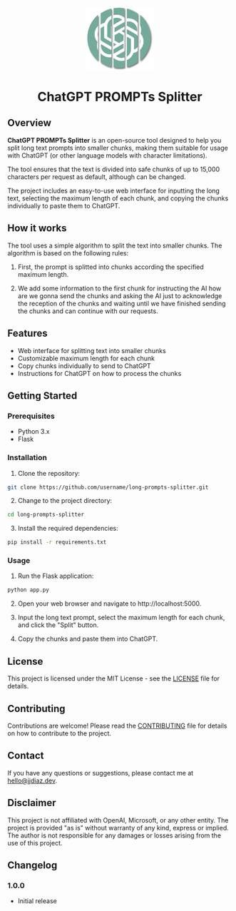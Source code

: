 <p align="center">
  <img src="static/chatgpt_prompt_splitter.png" width="150" alt="Long PROMPTs Splitter for ChatGPT" />
  <h1 align="center">ChatGPT PROMPTs Splitter</h1>
</p>

## Overview

**ChatGPT PROMPTs Splitter** is an open-source tool designed to help you split long text prompts into smaller chunks, making them suitable for usage with ChatGPT (or other language models with character limitations).

The tool ensures that the text is divided into safe chunks of up to 15,000 characters per request as default, although can be changed.

The project includes an easy-to-use web interface for inputting the long text, selecting the maximum length of each chunk, and copying the chunks individually to paste them to ChatGPT.

## How it works

The tool uses a simple algorithm to split the text into smaller chunks. The algorithm is based on the following rules:

1. First, the prompt is splitted into chunks according the specified maximum length.

2. We add some information to the first chunk for instructing the AI how are we gonna send the chunks and asking the AI just to acknowledge the reception of the chunks and waiting until we have finished sending the chunks and can continue with our requests.



## Features

- Web interface for splitting text into smaller chunks
- Customizable maximum length for each chunk
- Copy chunks individually to send to ChatGPT
- Instructions for ChatGPT on how to process the chunks

## Getting Started

### Prerequisites

- Python 3.x
- Flask

### Installation

1. Clone the repository:

```bash
git clone https://github.com/username/long-prompts-splitter.git
```
2. Change to the project directory:

```bash
cd long-prompts-splitter
```
3. Install the required dependencies:

```bash
pip install -r requirements.txt
```
### Usage

1. Run the Flask application:

```bash
python app.py
```

2. Open your web browser and navigate to http://localhost:5000.

3. Input the long text prompt, select the maximum length for each chunk, and click the "Split" button.

4. Copy the chunks and paste them into ChatGPT.

## License

This project is licensed under the MIT License - see the [LICENSE](LICENSE) file for details.

## Contributing

Contributions are welcome! Please read the [CONTRIBUTING](CONTRIBUTING.md) file for details on how to contribute to the project.


## Contact

If you have any questions or suggestions, please contact me at [
hello@jjdiaz.dev](mailto:hello@jjdiaz.dev).

## Disclaimer

This project is not affiliated with OpenAI, Microsoft, or any other entity. The project is provided "as is" without warranty of any kind, express or implied. The author is not responsible for any damages or losses arising from the use of this project.

## Changelog

### 1.0.0

- Initial release